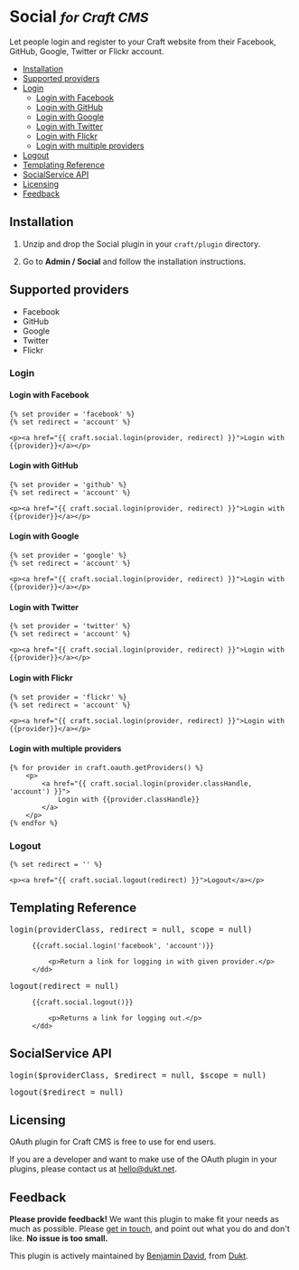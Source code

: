 # Social <small>_for Craft CMS_</small>

Let people login and register to your Craft website from their Facebook, GitHub, Google, Twitter or Flickr account.

- [Installation](#install)
- [Supported providers](#providers)
- [Login](#login)
    - [Login with Facebook](#login-facebook)
    - [Login with GitHub](#login-github)
    - [Login with Google](#login-google)
    - [Login with Twitter](#login-twitter)
    - [Login with Flickr](#login-flickr)
    - [Login with multiple providers](#login-multiple)
- [Logout](#logout)
- [Templating Reference](#templating)
- [SocialService API](#api)
- [Licensing](#license)
- [Feedback](#feedback)

<a id="install"></a>
## Installation

1. Unzip and drop the Social plugin in your `craft/plugin` directory.

2. Go to **Admin / Social** and follow the installation instructions.

<a id="providers"></a>
## Supported providers

- Facebook
- GitHub
- Google
- Twitter
- Flickr



<a id="login"></a>
### Login

<a id="login-facebook"></a>
#### Login with Facebook

    {% set provider = 'facebook' %}
    {% set redirect = 'account' %}

    <p><a href="{{ craft.social.login(provider, redirect) }}">Login with {{provider}}</a></p>


<a id="login-github"></a>
#### Login with GitHub

    {% set provider = 'github' %}
    {% set redirect = 'account' %}

    <p><a href="{{ craft.social.login(provider, redirect) }}">Login with {{provider}}</a></p>


<a id="login-google"></a>
#### Login with Google

    {% set provider = 'google' %}
    {% set redirect = 'account' %}

    <p><a href="{{ craft.social.login(provider, redirect) }}">Login with {{provider}}</a></p>


<a id="login-twitter"></a>
#### Login with Twitter

    {% set provider = 'twitter' %}
    {% set redirect = 'account' %}

    <p><a href="{{ craft.social.login(provider, redirect) }}">Login with {{provider}}</a></p>


<a id="login-flickr"></a>
#### Login with Flickr

    {% set provider = 'flickr' %}
    {% set redirect = 'account' %}

    <p><a href="{{ craft.social.login(provider, redirect) }}">Login with {{provider}}</a></p>

<a id="login-multiple"></a>
#### Login with multiple providers

    {% for provider in craft.oauth.getProviders() %}
        <p>
            <a href="{{ craft.social.login(provider.classHandle, 'account') }}">
                Login with {{provider.classHandle}}
            </a>
        </p>
    {% endfor %}


<a id="logout"></a>
### Logout

    {% set redirect = '' %}

    <p><a href="{{ craft.social.logout(redirect) }}">Logout</a></p>



<a id="templating"></a>
## Templating Reference

<dl>
    <dt><tt>login(providerClass, redirect = null, scope = null)</tt></dt>
    <dd>
        <pre><code>{{craft.social.login('facebook', 'account')}}</code></pre>

        <p>Return a link for logging in with given provider.</p>
    </dd>
</dl>

<dl>
    <dt><tt>logout(redirect = null)</tt></dt>
    <dd>
        <pre><code>{{craft.social.logout()}}</code></pre>

        <p>Returns a link for logging out.</p>
    </dd>
</dl>

<a id="api"></a>
## SocialService API

<dl>
    <dt><tt>login($providerClass, $redirect = null, $scope = null)</tt></dt>
</dl>

<dl>
    <dt><tt>logout($redirect = null)</tt></dt>
</dl>


<a id="license"></a>
## Licensing

OAuth plugin for Craft CMS is free to use for end users.

If you are a developer and want to make use of the OAuth plugin in your plugins, please contact us at hello@dukt.net.

<a id="feedback"></a>
## Feedback

**Please provide feedback!** We want this plugin to make fit your needs as much as possible.
Please [get in touch](mailto:hello@dukt.net), and point out what you do and don't like. **No issue is too small.**

This plugin is actively maintained by [Benjamin David](https://github.com/benjamindavid), from [Dukt](http://dukt.net/).
